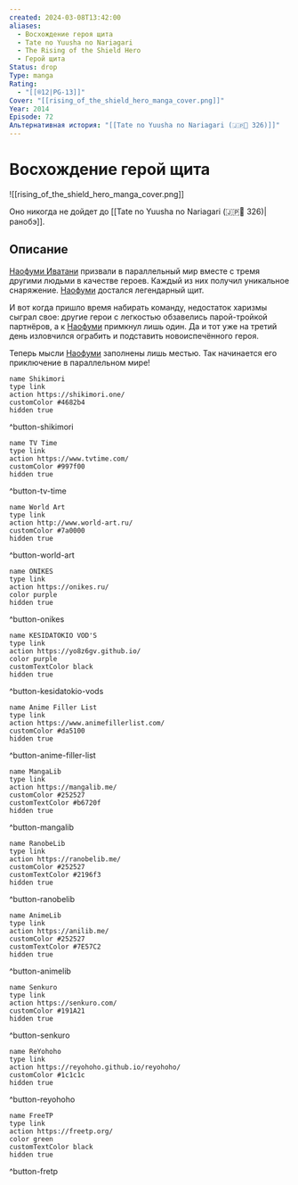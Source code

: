 ```yaml
---
created: 2024-03-08T13:42:00
aliases:
  - Восхождение героя щита
  - Tate no Yuusha no Nariagari
  - The Rising of the Shield Hero
  - Герой щита
Status: drop
Type: manga
Rating:
  - "[[®️12|PG-13]]"
Cover: "[[rising_of_the_shield_hero_manga_cover.png]]"
Year: 2014
Episode: 72
Альтернативная история: "[[Tate no Yuusha no Nariagari (🇯🇵📘 326)]]"
---
```


# Восхождение герой щита

![[rising_of_the_shield_hero_manga_cover.png]]

Оно никогда не дойдет до [[Tate no Yuusha no Nariagari (🇯🇵📘 326)| ранобэ]].


## Описание

[Наофуми Иватани](https://shikimori.one/characters/112891-naofumi-iwatani) призвали в параллельный мир вместе с тремя другими людьми в качестве героев. Каждый из них получил уникальное снаряжение. [Наофуми](https://shikimori.one/characters/112891-naofumi-iwatani) достался легендарный щит.

И вот когда пришло время набирать команду, недостаток харизмы сыграл свое: другие герои с легкостью обзавелись парой-тройкой партнёров, а к [Наофуми](https://shikimori.one/characters/112891-naofumi-iwatani) примкнул лишь один. Да и тот уже на третий день изловчился ограбить и подставить новоиспечённого героя.

Теперь мысли [Наофуми](https://shikimori.one/characters/112891-naofumi-iwatani) заполнены лишь местью. Так начинается его приключение в параллельном мире!


```button
name Shikimori
type link
action https://shikimori.one/
customColor #4682b4
hidden true
```
^button-shikimori

```button
name TV Time
type link
action https://www.tvtime.com/
customColor #997f00
hidden true
```
^button-tv-time

```button
name World Art
type link
action http://www.world-art.ru/
customColor #7a0000
hidden true
```
^button-world-art

```button
name ONIKES
type link
action https://onikes.ru/
color purple
hidden true
```
^button-onikes

```button
name KESIDATOKIO VOD'S
type link
action https://yo8z6gv.github.io/
color purple
customTextColor black
hidden true
```
^button-kesidatokio-vods

```button
name Anime Filler List
type link
action https://www.animefillerlist.com/
customColor #da5100
hidden true
```
^button-anime-filler-list

```button
name MangaLib
type link
action https://mangalib.me/
customColor #252527
customTextColor #b6720f
hidden true
```
^button-mangalib

```button
name RanobeLib
type link
action https://ranobelib.me/
customColor #252527
customTextColor #2196f3
hidden true
```
^button-ranobelib

```button
name AnimeLib
type link
action https://anilib.me/
customColor #252527
customTextColor #7E57C2
hidden true
```
^button-animelib

```button
name Senkuro
type link
action https://senkuro.com/
customColor #191A21
hidden true
```
^button-senkuro

```button
name ReYohoho
type link
action https://reyohoho.github.io/reyohoho/
customColor #1c1c1c
hidden true
```
^button-reyohoho

```button
name FreeTP
type link
action https://freetp.org/
color green
customTextColor black
hidden true
```
^button-fretp
